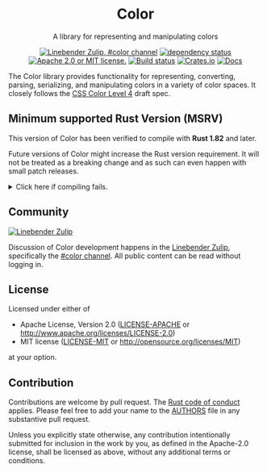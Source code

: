 <div align="center">

# Color

A library for representing and manipulating colors

[![Linebender Zulip, #color channel](https://img.shields.io/badge/Linebender-%23color-blue?logo=Zulip)](https://xi.zulipchat.com/#narrow/channel/466849-color)
[![dependency status](https://deps.rs/repo/github/linebender/color/status.svg)](https://deps.rs/repo/github/linebender/color)
[![Apache 2.0 or MIT license.](https://img.shields.io/badge/license-Apache--2.0_OR_MIT-blue.svg)](#license)
[![Build status](https://github.com/linebender/color/workflows/CI/badge.svg)](https://github.com/linebender/color/actions)
[![Crates.io](https://img.shields.io/crates/v/color.svg)](https://crates.io/crates/color)
[![Docs](https://docs.rs/color/badge.svg)](https://docs.rs/color)

</div>

The Color library provides functionality for representing, converting, parsing, serializing, and manipulating colors in a variety of color spaces.
It closely follows the [CSS Color Level 4] draft spec.

## Minimum supported Rust Version (MSRV)

This version of Color has been verified to compile with **Rust 1.82** and later.

Future versions of Color might increase the Rust version requirement.
It will not be treated as a breaking change and as such can even happen with small patch releases.

<details>
<summary>Click here if compiling fails.</summary>

As time has passed, some of Color's dependencies could have released versions with a higher Rust requirement.
If you encounter a compilation issue due to a dependency and don't want to upgrade your Rust toolchain, then you could downgrade the dependency.

```sh
# Use the problematic dependency's name and version
cargo update -p package_name --precise 0.1.1
```
</details>

## Community

[![Linebender Zulip](https://img.shields.io/badge/Xi%20Zulip-%23color-blue?logo=Zulip)](https://xi.zulipchat.com/#narrow/channel/466849-color)

Discussion of Color development happens in the [Linebender Zulip](https://xi.zulipchat.com/), specifically the [#color channel](https://xi.zulipchat.com/#narrow/channel/466849-color).
All public content can be read without logging in.

## License

Licensed under either of

- Apache License, Version 2.0
   ([LICENSE-APACHE](LICENSE-APACHE) or <http://www.apache.org/licenses/LICENSE-2.0>)
- MIT license
   ([LICENSE-MIT](LICENSE-MIT) or <http://opensource.org/licenses/MIT>)

at your option.

## Contribution

Contributions are welcome by pull request. The [Rust code of conduct] applies.
Please feel free to add your name to the [AUTHORS] file in any substantive pull request.

Unless you explicitly state otherwise, any contribution intentionally submitted
for inclusion in the work by you, as defined in the Apache-2.0 license, shall be
licensed as above, without any additional terms or conditions.

[Rust Code of Conduct]: https://www.rust-lang.org/policies/code-of-conduct
[AUTHORS]: ./AUTHORS
[CSS Color Level 4]: https://www.w3.org/TR/css-color-4/
